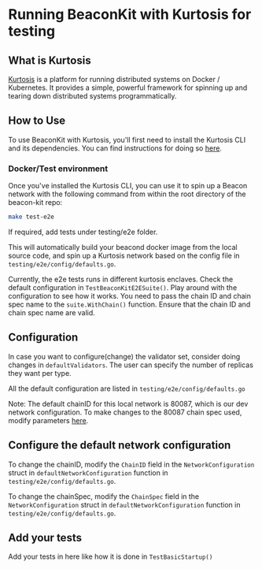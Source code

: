 # Running BeaconKit with Kurtosis for testing

## What is Kurtosis

[Kurtosis](https://www.kurtosis.com/) is a platform for running distributed
systems on Docker / Kubernetes. It provides a simple, powerful framework for
spinning up and tearing down distributed systems programmatically.

## How to Use

To use BeaconKit with Kurtosis, you'll first need to install the Kurtosis CLI
and its dependencies. You can find instructions for doing so
[here](https://docs.kurtosis.com/install).

### Docker/Test environment

Once you've installed the Kurtosis CLI, you can use it to spin up a Beacon
network with the following command from within the root directory of the
beacon-kit repo:

```bash
make test-e2e
```
If required, add tests under testing/e2e folder.

This will automatically build your beacond docker image from the local source
code, and spin up a Kurtosis network based on the config file in
`testing/e2e/config/defaults.go`.

Currently, the e2e tests runs in different kurtosis enclaves. Check the default configuration in `TestBeaconKitE2ESuite()`.
Play around with the configuration to see how it works. You need to pass the chain ID and chain spec name to the `suite.WithChain()` function. Ensure that the chain ID and chain spec name are valid.


## Configuration
In case you want to configure(change) the validator set, consider doing changes in `defaultValidators`.
The user can specify the number of replicas they want per type.

All the default configuration are listed in `testing/e2e/config/defaults.go`

Note: The default chainID for this local network is 80087, which is our dev network configuration. To make changes to the 80087 chain spec used, modify parameters [here](https://github.com/berachain/beacon-kit/blob/main/config/spec/devnet.go#L40).

## Configure the default network configuration
To change the chainID, modify the `ChainID` field in the `NetworkConfiguration` struct in `defaultNetworkConfiguration` 
function in `testing/e2e/config/defaults.go`.

To change the chainSpec, modify the `ChainSpec` field in the `NetworkConfiguration` struct in `defaultNetworkConfiguration`
function in `testing/e2e/config/defaults.go`.

## Add your tests
Add your tests in here like how it is done in `TestBasicStartup()`



